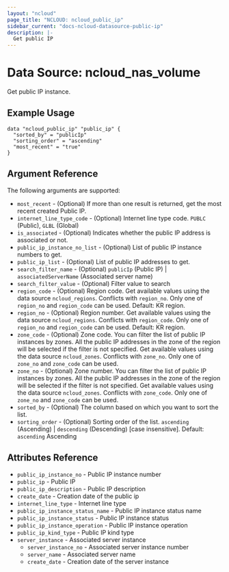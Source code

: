 ```yaml
---
layout: "ncloud"
page_title: "NCLOUD: ncloud_public_ip"
sidebar_current: "docs-ncloud-datasource-public-ip"
description: |-
  Get public IP
---
```


# Data Source: ncloud_nas_volume

Get public IP instance.


## Example Usage

```hcl
data "ncloud_public_ip" "public_ip" {
  "sorted_by" = "publicIp"
  "sorting_order" = "ascending"
  "most_recent" = "true"
}
```

## Argument Reference

The following arguments are supported:

* `most_recent` - (Optional) If more than one result is returned, get the most recent created Public IP.
* `internet_line_type_code` - (Optional) Internet line type code. `PUBLC` (Public), `GLBL` (Global)
* `is_associated` - (Optional) Indicates whether the public IP address is associated or not.
* `public_ip_instance_no_list` - (Optional) List of public IP instance numbers to get.
* `public_ip_list` - (Optional) List of public IP addresses to get.
* `search_filter_name` - (Optional) `publicIp` (Public IP) | `associatedServerName` (Associated server name)
* `search_filter_value` - (Optional) Filter value to search
* `region_code` - (Optional) Region code. Get available values using the data source `ncloud_regions`.
    Conflicts with `region_no`. Only one of `region_no` and `region_code` can be used.
    Default: KR region.
* `region_no` - (Optional) Region number. Get available values using the data source `ncloud_regions`.
    Conflicts with `region_code`. Only one of `region_no` and `region_code` can be used.
    Default: KR region.
* `zone_code` - (Optional) Zone code. You can filter the list of public IP instances by zones. All the public IP addresses in the zone of the region will be selected if the filter is not specified.
    Get available values using the data source `ncloud_zones`.
    Conflicts with `zone_no`. Only one of `zone_no` and `zone_code` can be used.
* `zone_no` - (Optional) Zone number. You can filter the list of public IP instances by zones. All the public IP addresses in the zone of the region will be selected if the filter is not specified.
    Get available values using the data source `ncloud_zones`.
    Conflicts with `zone_code`. Only one of `zone_no` and `zone_code` can be used.
* `sorted_by` - (Optional) The column based on which you want to sort the list.
* `sorting_order` - (Optional) Sorting order of the list. `ascending` (Ascending) | `descending` (Descending) [case insensitive]. Default: `ascending` Ascending

## Attributes Reference

* `public_ip_instance_no` - Public IP instance number
* `public_ip` - Public IP
* `public_ip_description` - Public IP description
* `create_date` - Creation date of the public ip
* `internet_line_type` - Internet line type
* `public_ip_instance_status_name` - Public IP instance status name
* `public_ip_instance_status` - Public IP instance status
* `public_ip_instance_operation` - Public IP instance operation
* `public_ip_kind_type` - Public IP kind type
* `server_instance` - Associated server instance
    * `server_instance_no` - Associated server instance number
    * `server_name` - Associated server name
    * `create_date` - Creation date of the server instance